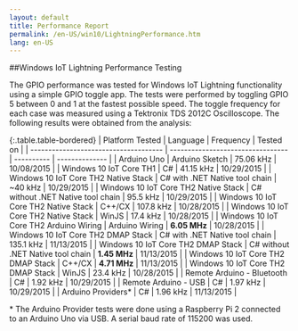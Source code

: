 ```yaml
---
layout: default
title: Performance Report
permalink: /en-US/win10/LightningPerformance.htm
lang: en-US
---
```


##Windows IoT Lightning Performance Testing

The GPIO performance was tested for Windows IoT Lightning functionality using a simple GPIO toggle app. 
The tests were performed by toggling GPIO 5 between 0 and 1 at the fastest possible speed. The toggle frequency for each case was measured using a Tektronix TDS 2012C Oscilloscope. The following results were obtained from the analysis:

{:.table.table-bordered}
| Platform Tested                         | Language                          | Frequency  | Tested on      | 
| -------------------------------------   | --------------------------------- | ---------- | -------------- |
| Arduino Uno                             | Arduino Sketch                    | 75.06 kHz  | 10/08/2015     |
| Windows 10 IoT Core TH1                 | C#                                | 41.15 kHz  | 10/29/2015     |
| Windows 10 IoT Core TH2 Native Stack    | C# with .NET Native tool chain    | ~40 kHz    | 10/29/2015     |
| Windows 10 IoT Core TH2 Native Stack    | C# without .NET Native tool chain | 95.5 kHz   | 10/29/2015     |
| Windows 10 IoT Core TH2 Native Stack    | C++/CX                            | 107.8 kHz  | 10/28/2015     |
| Windows 10 IoT Core TH2 Native Stack    | WinJS                             | 17.4 kHz   | 10/28/2015     |
| Windows 10 IoT Core TH2 Arduino Wiring  | Arduino Wiring                    | **6.05 MHz**   | 10/28/2015     |
| Windows 10 IoT Core TH2 DMAP Stack      | C# with .NET Native tool chain    | 135.1 kHz  | 11/13/2015     |
| Windows 10 IoT Core TH2 DMAP Stack      | C# without .NET Native tool chain | **1.45 MHz**   | 11/13/2015     |
| Windows 10 IoT Core TH2 DMAP Stack      | C++/CX                            | **4.71 MHz**   | 11/13/2015     |
| Windows 10 IoT Core TH2 DMAP Stack      | WinJS                             | 23.4 kHz   | 10/28/2015     |
| Remote Arduino - Bluetooth              | C#                                | 1.92 kHz   | 10/29/2015     |
| Remote Arduino - USB                    | C#                                | 1.97 kHz   | 10/29/2015     |
| Arduino Providers*                      | C#                                | 1.96 kHz   | 11/13/2015     |

\* The Arduino Provider tests were done using a Raspberry Pi 2 connected to an Arduino Uno via USB. A serial baud rate of 115200 was used.
